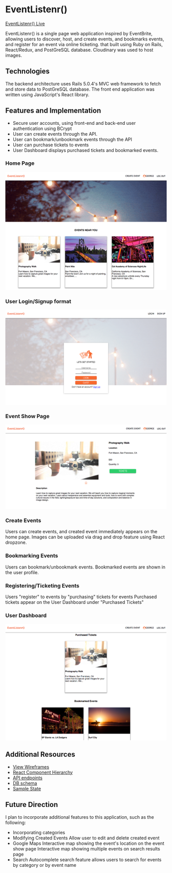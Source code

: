 # EventListenr()

[EventListenr() Live](https://eventlistenr.herokuapp.com/)

EventListenr() is a single page web application inspired by EventBrite, allowing users to discover, host, and create events, and bookmarks events, and register for an event via online ticketing. that built using Ruby on Rails, React/Redux, and PostGreSQL database. Cloudinary was used to host images.


## Technologies
The backend architecture uses Rails 5.0.4's MVC web framework to fetch and store data to PostGreSQL database. The front end application was written using JavaScript's React library.


## Features and Implementation
* Secure user accounts, using front-end and back-end user authentication using BCrypt
* User can create events through the API.
* User can bookmark/unbookmark events through the API
* User can purchase tickets to events
* User Dashboard displays purchased tickets and bookmarked events.


### Home Page
![EventListenr() Home page](docs/images/homepage_event_index.png)

### User Login/Signup format
![EventListenr()](docs/images/session_form.png)

### Event Show Page
![EventListenr()](docs/images/event_show_page.png)


### Create Events
Users can create events, and created event immediately appears on the home page. Images can be uploaded via drag and drop feature using React dropzone.

### Bookmarking Events
Users can bookmark/unbookmark events. Bookmarked events are shown in the user profile.

### Registering/Ticketing Events
Users "register" to events by "purchasing" tickets for events
Purchased tickets appear on the User Dashboard under "Purchased Tickets"

### User Dashboard
![EventListenr() User Dashboard](docs/images/User_profile.png)

## Additional Resources
* [View Wireframes](https://github.com/gevuong/EventListenr/tree/master/docs/wireframes)
* [React Component Hierarchy](https://github.com/gevuong/EventListenr/blob/master/docs/component_hierarchy.md)
* [API endpoints](https://github.com/gevuong/EventListenr/blob/master/docs/api-endpoints.md)
* [DB schema](https://github.com/gevuong/EventListenr/blob/master/docs/schema.md)
* [Sample State](https://github.com/gevuong/EventListenr/blob/master/docs/sample-state.md)


## Future Direction
I plan to incorporate additional features to this application, such as the following:
* Incorporating categories
* Modifying Created Events
Allow user to edit and delete created event
* Google Maps
Interactive map showing the event's location on the event show page
Interactive map showing multiple events on search results page
* Search
Autocomplete search feature allows users to search for events by category or by event name
